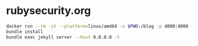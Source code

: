 # rubysecurity.org

```bash
docker run --rm -it --platform=linux/amd64 -v $PWD:/blog -p 4000:4000 -w /blog jekyll/builder:pages /bin/bash
bundle install
bundle exec jekyll server --host 0.0.0.0 -t
```
